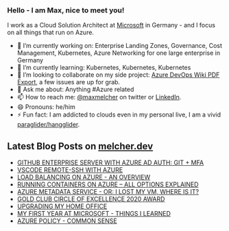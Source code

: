 ### Hello - I am Max, nice to meet you!

I work as a Cloud Solution Architect at [Microsoft](https://microsoft.com) in Germany - and I focus on all things that run on Azure.

- 🔭 I’m currently working on: Enterprise Landing Zones, Governance, Cost Management, Kubernetes, Azure Networking for one large enterprise in Germany
- 🌱 I’m currently learning: Kubernetes, Kubernetes, Kubernetes
- 👯 I’m looking to collaborate on my side project: [Azure DevOps Wiki PDF Export](https://github.com/MaxMelcher/AzureDevOps.WikiPDFExport), a few issues are up for grab.
- 💬 Ask me about: Anything #Azure related
- 📫 How to reach me: [@maxmelcher](https://twitter.com/maxmelcher) on twitter or [LinkedIn](https://www.linkedin.com/in/maxmelcher/).
- 😄 Pronouns: he/him
- ⚡ Fun fact: I am addicted to clouds even in my personal live, I am a vivid [paraglider/hangglider](https://melcher.dev/2015/10/off-topic-paragliding-performance-training-in-oludeniz-turkey-mount-babadag/).

## Latest Blog Posts on [melcher.dev](https://melcher.dev)
- [GITHUB ENTERPRISE SERVER WITH AZURE AD AUTH: GIT + MFA](https://melcher.dev/2021/05/github-enterprise-server-with-azure-ad-auth-git-mfa/)
- [VSCODE REMOTE-SSH WITH AZURE](https://melcher.dev/2020/10/vscode-remote-ssh-with-azure/)
- [LOAD BALANCING ON AZURE - AN OVERVIEW](https://melcher.dev/2020/10/load-balancing-on-azure-an-overview/)
- [RUNNING CONTAINERS ON AZURE – ALL OPTIONS EXPLAINED](https://melcher.dev/2020/10/running-containers-on-azure-all-options-explained/)
- [AZURE METADATA SERVICE - OR: I LOST MY VM, WHERE IS IT?](https://melcher.dev/2020/07/azure-metadata-service-or-i-lost-my-vm-where-is-it/)
- [GOLD CLUB CIRCLE OF EXCELLENCE 2020 AWARD](https://melcher.dev/2020/07/gold-club-circle-of-excellence-2020-award/)
- [UPGRADING MY HOME OFFICE](https://melcher.dev/2020/06/upgrading-my-home-office/)
- [MY FIRST YEAR AT MICROSOFT - THINGS I LEARNED](https://melcher.dev/2019/11/my-first-year-at-microsoft-things-i-learned/)
- [AZURE POLICY - COMMON SENSE](https://melcher.dev/2019/08/azure-policy-common-sense/)
